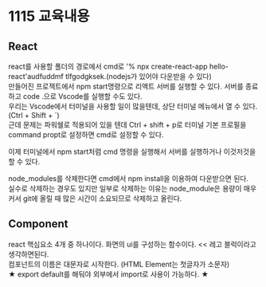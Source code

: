 # 1115 교육내용
## React
 react를 사용할 폴더의 경로에서 cmd로 '% npx create-react-app hello-react'audfuddmf tlfgodgksek.(nodejs가 있어야 다운받을 수 있다)</br>
 만들어진 프로젝트에서 npm start명령으로 리액트 서버를 실행할 수 있다. 서버를 종료하고 code .으로 Vscode를 실행할 수도 있다.</br>
 우리는 Vscode에서 터미널을 사용할 일이 많을텐데, 상단 터미널 메뉴에서 열 수 있다.(Ctrl + Shift + `)</br>
 근데 문제는 파워쉘로 적용되어 있을 텐데 Ctrl + shift + p로 터미널 기본 프로필을 command propt로 설정하면 cmd로 설정할 수 있다.</br>

 이제 터미널에서 npm start처럼 cmd 명령을 실행해서 서버를 실행하거나 이것저것을 할 수 있다.</br>
 
 node_modules를 삭제한다면 cmd에서 npm install을 이용하여 다운받으면 된다.</br>
 실수로 삭제하는 경우도 있지만 일부로 삭제하는 이유는 node_module은 용량이 매우커서 git에 올릴 때 많은 시간이 소요되므로 삭제하고 올린다.</br>

## Component
 react 핵심요소 4개 중 하나이다. 화면의 ui를 구성하는 함수이다. << 레고 블럭이라고 생각하면된다.</br>
 컴포넌트의 이름은 대문자로 시작한다. (HTML Element는 첫글자가 소문자)</br>
 ★ export default를 해둬야 외부에서 import로 사용이 가능하다. ★
 
 
 

 
